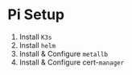 # Pi Setup

1. Install `K3s`
1. Install `helm`
1. Install & Configure `metallb`
1. Install & Configure cert-`manager`
